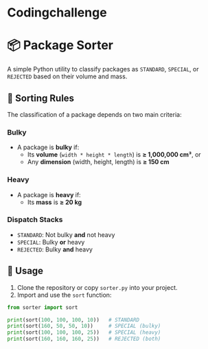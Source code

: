 # Codingchallenge

# 📦 Package Sorter

A simple Python utility to classify packages as `STANDARD`, `SPECIAL`, or `REJECTED` based on their volume and mass.

## 🔧 Sorting Rules

The classification of a package depends on two main criteria:

### Bulky
- A package is **bulky** if:
  - Its **volume** (`width * height * length`) is **≥ 1,000,000 cm³**, or
  - Any **dimension** (width, height, length) is **≥ 150 cm**

### Heavy
- A package is **heavy** if:
  - Its **mass** is **≥ 20 kg**

### Dispatch Stacks
- `STANDARD`: Not bulky **and** not heavy
- `SPECIAL`: Bulky **or** heavy
- `REJECTED`: Bulky **and** heavy

## 🚀 Usage

1. Clone the repository or copy `sorter.py` into your project.
2. Import and use the `sort` function:

```python
from sorter import sort

print(sort(100, 100, 100, 10))   # STANDARD
print(sort(160, 50, 50, 10))     # SPECIAL (bulky)
print(sort(100, 100, 100, 25))   # SPECIAL (heavy)
print(sort(160, 160, 160, 25))   # REJECTED (both)
